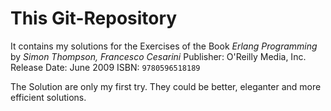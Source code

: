 # This Git-Repository
It contains my solutions for the Exercises of the Book *Erlang Programming* 
by _Simon Thompson, Francesco Cesarini_ 
Publisher: O'Reilly Media, Inc. 
Release Date: June 2009 
ISBN: `9780596518189`


The Solution are only my first try. They could be better, eleganter and more efficient solutions.
